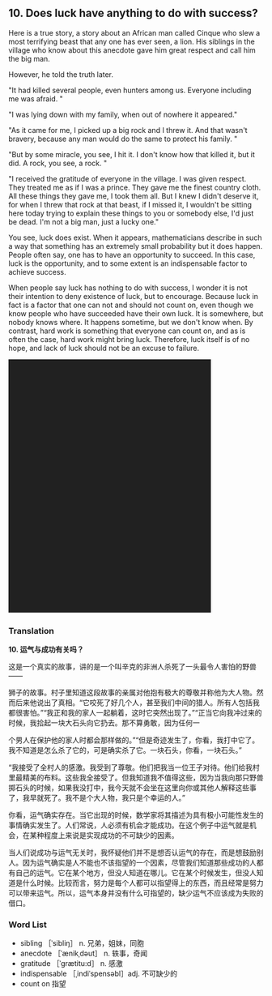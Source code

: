 ## 10. Does luck have anything to do with success?

Here is a true story, a story about an African man called Cinque who slew a most terrifying beast that any one has ever seen, a lion. His siblings in the village who know about this anecdote gave him great respect and call him the big man.

However, he told the truth later.

"It had killed several people, even hunters among us. Everyone including me was afraid. "

"I was lying down with my family, when out of nowhere it appeared."

"As it came for me, I picked up a big rock and I threw it. And that wasn't bravery, because any man would do the same to protect his family. "

"But by some miracle, you see, I hit it. I don't know how that killed it, but it did. A rock, you see, a rock. "

"I received the gratitude of everyone in the village. I was given respect. They treated me as if I was a prince. They gave me the finest country cloth. All these things they gave me, I took them all. But I knew I didn't deserve it, for when I threw that rock at that beast, if I missed it, I wouldn't be sitting here today trying to explain these things to you or somebody else, I'd just be dead. I'm not a big man, just a lucky one."

You see, luck does exist. When it appears, mathematicians describe in such a way that something has an extremely small probability but it does happen. People often say, one has to have an opportunity to succeed. In this case, luck is the opportunity, and to some extent is an indispensable factor to achieve success.

When people say luck has nothing to do with success, I wonder it is not their intention to deny existence of luck, but to encourage. Because luck in fact is a factor that one can not and should not count on, even though we know people who have succeeded have their own luck. It is somewhere, but nobody knows where. It happens sometime, but we don't know when. By contrast, hard work is something that everyone can count on, and as is often the case, hard work might bring luck. Therefore, luck itself is of no hope, and lack of luck should not be an excuse to failure.

![](images/padding_400x500.png)

### Translation

**10. 运气与成功有关吗？**

这是一个真实的故事，讲的是一个叫辛克的非洲人杀死了一头最令人害怕的野兽——

狮子的故事。村子里知道这段故事的亲属对他抱有极大的尊敬并称他为大人物。然而后来他说出了真相。“它咬死了好几个人，甚至我们中间的猎人。所有人包括我都很害怕。”“我正和我的家人一起躺着，这时它突然出现了。”“正当它向我冲过来的时候，我拾起一块大石头向它扔去。那不算勇敢，因为任何一

个男人在保护他的家人时都会那样做的。”“但是奇迹发生了，你看，我打中它了。我不知道是怎么杀了它的，可是确实杀了它。一块石头，你看，一块石头。”

“我接受了全村人的感激。我受到了尊敬。他们把我当一位王子对待。他们给我村里最精美的布料。这些我全接受了。但我知道我不值得这些，因为当我向那只野兽掷石头的时候，如果我没打中，我今天就不会坐在这里向你或其他人解释这些事了，我早就死了。我不是个大人物，我只是个幸运的人。”

你看，运气确实存在。当它出现的时候，数学家将其描述为具有极小可能性发生的事情确实发生了。人们常说，人必须有机会才能成功。在这个例子中运气就是机会，在某种程度上来说是实现成功的不可缺少的因素。

当人们说成功与运气无关时，我怀疑他们并不是想否认运气的存在，而是想鼓励别人。因为运气确实是人不能也不该指望的一个因素，尽管我们知道那些成功的人都有自己的运气。它在某个地方，但没人知道在哪儿。它在某个时候发生，但没人知道是什么时候。比较而言，努力是每个人都可以指望得上的东西，而且经常是努力可以带来运气。所以，运气本身并没有什么可指望的，缺少运气不应该成为失败的借口。

### Word List

+ sibling ［ˈsibliŋ］ n. 兄弟，姐妹，同胞
+ anecdote ［ˈænikˌdəut］ n. 轶事，奇闻
+ gratitude ［ˈgrætitu:d］ n. 感激
+ indispensable ［ˌindiˈspensəbl］adj. 不可缺少的
+ count on 指望  


